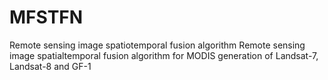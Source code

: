 # MFSTFN
Remote sensing image spatiotemporal fusion algorithm
Remote sensing image spatialtemporal fusion algorithm for MODIS generation of Landsat-7, Landsat-8 and GF-1
